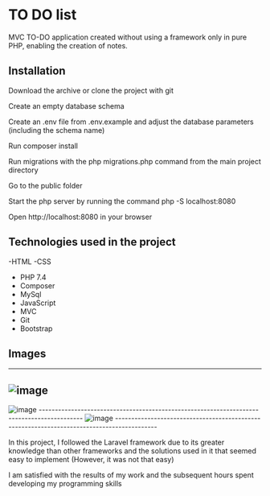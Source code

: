 # TO DO list

MVC TO-DO application created without using a framework only in pure PHP, enabling the creation of notes.


## Installation


<p>Download the archive or clone the project with git</p>
<p>Create an empty database schema</p>
<p>Create an .env file from .env.example and adjust the database parameters (including the schema name)</p>
<p>Run composer install</p>
<p>Run migrations with the php migrations.php command from the main project directory</p>
<p>Go to the public folder</p>
<p>Start the php server by running the command php -S localhost:8080</p>
<p>Open http://localhost:8080 in your browser</p>
    
## Technologies used in the project

-HTML
-CSS
- PHP 7.4
- Composer
- MySql
- JavaScript
- MVC
- Git
- Bootstrap

 ## Images
  ---------------------------------------------------------------------------------------------
  ![image](https://github.com/PawDah/Lista-TO-DO/assets/121932715/98cc8a88-77b7-4d1a-aaed-3be5ee7512a5)
  ---------------------------------------------------------------------------------------------
  ![image](https://github.com/PawDah/Lista-TO-DO/assets/121932715/c752ce52-243d-4166-bdf2-49f3d0d5e415)
    -------------------------------------------------------------------------------------------
  ![image](https://github.com/PawDah/Lista-TO-DO/assets/121932715/7b274c46-5b68-499c-b43b-fd029fd13c93)
    -------------------------------------------------------------------------------------------



<p>In this project, I followed the Laravel framework due to its greater knowledge than other frameworks and the solutions used in it that seemed easy to implement (However, it was not that easy)</p>
<p>I am satisfied with the results of my work and the subsequent hours spent developing my programming skills </p>

